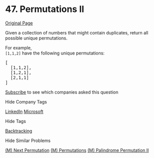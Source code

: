 # 47. Permutations II

[Original Page](https://leetcode.com/problems/permutations-ii/)

Given a collection of numbers that might contain duplicates, return all possible unique permutations.

For example,  
`[1,1,2]` have the following unique permutations:  

<pre>[
  [1,1,2],
  [1,2,1],
  [2,1,1]
]
</pre>

<div>

[Subscribe](/subscribe/) to see which companies asked this question

</div>

<div>

<div id="company_tags" class="btn btn-xs btn-warning">Hide Company Tags</div>

<span class="hidebutton" style="display: inline;">[LinkedIn](/company/linkedin/) [Microsoft](/company/microsoft/)</span></div>

<div>

<div id="tags" class="btn btn-xs btn-warning">Hide Tags</div>

<span class="hidebutton" style="display: inline;">[Backtracking](/tag/backtracking/)</span></div>

<div>

<div id="similar" class="btn btn-xs btn-warning">Hide Similar Problems</div>

<span class="hidebutton" style="display: inline;">[(M) Next Permutation](/problems/next-permutation/) [(M) Permutations](/problems/permutations/) [(M) Palindrome Permutation II](/problems/palindrome-permutation-ii/)</span></div>